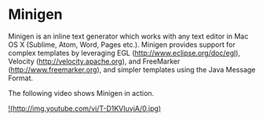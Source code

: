 # Minigen

Minigen is an inline text generator which works with any text editor in Mac OS X (Sublime, Atom, Word, Pages etc.). Minigen provides support for complex templates by leveraging EGL (http://www.eclipse.org/doc/egl), Velocity (http://velocity.apache.org), and FreeMarker (http://www.freemarker.org), and simpler templates using the Java Message Format.

The following video shows Minigen in action.

[!(http://img.youtube.com/vi/T-D1KVIuvjA/0.jpg)](http://www.youtube.com/watch?v=T-D1KVIuvjA)

